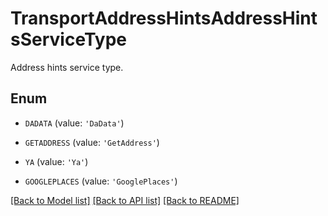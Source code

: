# TransportAddressHintsAddressHintsServiceType

Address hints service type.

## Enum

* `DADATA` (value: `'DaData'`)

* `GETADDRESS` (value: `'GetAddress'`)

* `YA` (value: `'Ya'`)

* `GOOGLEPLACES` (value: `'GooglePlaces'`)

[[Back to Model list]](../README.md#documentation-for-models) [[Back to API list]](../README.md#documentation-for-api-endpoints) [[Back to README]](../README.md)


